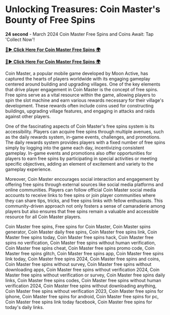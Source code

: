 # Unlocking Treasures: Coin Master's Bounty of Free Spins

**24 second** - March 2024 Coin Master Free Spins and Coins Await: Tap 'Collect Now'!

[**🔴► Click Here For Coin Master Free Spins 🌍**](https://jimaddadel.github.io/Coin)

[**🔴► Click Here For Coin Master Free Spins 🌍**](https://jimaddadel.github.io/Coin)
 
Coin Master, a popular mobile game developed by Moon Active, has captured the hearts of players worldwide with its engaging gameplay centered around building and upgrading villages. One of the key elements that drive player engagement in Coin Master is the concept of free spins. Free spins serve as a vital resource within the game, allowing players to spin the slot machine and earn various rewards necessary for their village's development. These rewards often include coins used for constructing buildings, upgrading village features, and engaging in attacks and raids against other players.

One of the fascinating aspects of Coin Master's free spins system is its accessibility. Players can acquire free spins through multiple avenues, such as the daily rewards system, in-game events, challenges, and promotions. The daily rewards system provides players with a fixed number of free spins simply by logging into the game each day, incentivizing consistent gameplay. In-game events and promotions also offer opportunities for players to earn free spins by participating in special activities or meeting specific objectives, adding an element of excitement and variety to the gameplay experience.

Moreover, Coin Master encourages social interaction and engagement by offering free spins through external sources like social media platforms and online communities. Players can follow official Coin Master social media accounts to receive links to free spins or join player communities where they can share tips, tricks, and free spins links with fellow enthusiasts. This community-driven approach not only fosters a sense of camaraderie among players but also ensures that free spins remain a valuable and accessible resource for all Coin Master players.

Coin Master free spins, Free spins for Coin Master, Coin Master spins generator, Coin Master daily free spins, Coin Master free spins link, Coin Master free spins today, Coin Master free spins hack, Coin Master free spins no verification, Coin Master free spins without human verification, Coin Master free spins cheat, Coin Master free spins promo code, Coin Master free spins glitch, Coin Master free spins app, Coin Master free spins link today, Coin Master free spins 2024, Coin Master free spins and coins, Coin Master free spins without survey, Coin Master free spins without downloading apps, Coin Master free spins without verification 2024, Coin Master free spins without verification or survey, Coin Master free spins daily links, Coin Master free spins codes, Coin Master free spins without human verification 2024, Coin Master free spins without downloading anything, Coin Master free spins without verification 2023, Coin Master free spins for iphone, Coin Master free spins for android, Coin Master free spins for pc, Coin Master free spins link today facebook, Coin Master free spins for today's daily links.
